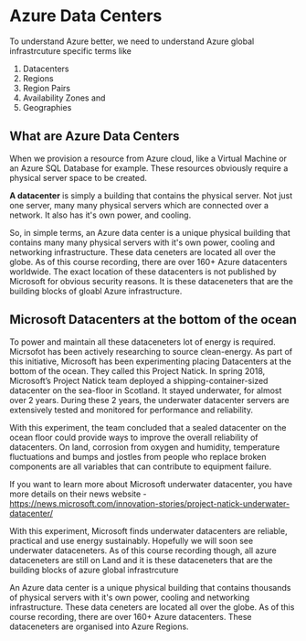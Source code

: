 # Azure Data Centers

To understand Azure better, we need to understand Azure global infrastrcuture specific terms like 

1. Datacenters
2. Regions
3. Region Pairs
4. Availability Zones and
5. Geographies

## What are Azure Data Centers
When we provision a resource from Azure cloud, like a Virtual Machine or an Azure SQL Database for example.
These resources obviously require a physical server space to be created.

**A datacenter** is simply a building that contains the physical server. Not just one server, many many physical servers which are connected over a network. It also has it's own power, and cooling.

So, in simple terms, an Azure data center is a unique physical building that contains many many physical servers with it's own power, cooling and networking infrastructure. These data ceneters are located all over the globe. As of this course recording, there are over 160+ Azure datacenters worldwide. The exact location of these datacenters is not published by Microsoft for obvious security reasons. It is these dataceneters that are the building blocks of gloabl Azure infrastructure.

## Microsoft Datacenters at the bottom of the ocean
To power and maintain all these dataceneters lot of energy is required. Micrsofot has been actively researching to source clean-energy. As part of this initiative, Microsoft has been experimenting placing Datacenters at the bottom of the ocean. They called this Project Natick. In spring 2018, Microsoft’s Project Natick team deployed a shipping-container-sized datacenter on the sea-floor in Scotland. It stayed underwater, for almost over 2 years. During these 2 years, the underwater datacenter servers are extensively tested and monitored for performance and reliability.

With this experiment, the team concluded that a sealed datacenter on the ocean floor could provide ways to improve the overall reliability of datacenters. On land, corrosion from oxygen and humidity, temperature fluctuations and bumps and jostles from people who replace broken components are all variables that can contribute to equipment failure.

If you want to learn more about Microsoft underwater datacenter, you have more details on their news website - https://news.microsoft.com/innovation-stories/project-natick-underwater-datacenter/

With this experiment, Microsoft finds underwater datacenters are reliable, practical and use energy sustainably. Hopefully we will soon see underwater dataceneters. As of this course recording though, all azure dataceneters are still on Land and it is these dataceneters that are the building blocks of azure global infrastrcuture

An Azure data center is a unique physical building that contains thousands of physical servers with it's own power, cooling and networking infrastructure. These data ceneters are located all over the globe. As of this course recording, there are over 160+ Azure datacenters. These dataceneters are organised into Azure Regions.